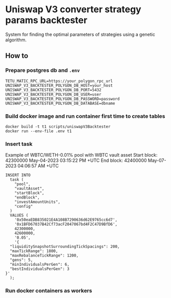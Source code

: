 # Uniswap V3 converter strategy params backtester

System for finding the optimal parameters of strategies using a genetic algorithm.

## How to

### Prepare postgres db and `.env`
```
TETU_MATIC_RPC_URL=https://your_polygon_rpc_url
UNISWAP_V3_BACKTESTER_POLYGON_DB_HOST=your_host
UNISWAP_V3_BACKTESTER_POLYGON_DB_PORT=5432
UNISWAP_V3_BACKTESTER_POLYGON_DB_USER=user
UNISWAP_V3_BACKTESTER_POLYGON_DB_PASSWORD=password
UNISWAP_V3_BACKTESTER_POLYGON_DB_DATABASE=dbname
```

### Build docker image and run container first time to create tables
```
docker build -t t1 scripts/uniswapV3Backtester
docker run --env-file .env t1
```

### Insert task

Example of WBTC/WETH-0.01% pool with WBTC vault asset
Start block: 42300000 May-04-2023 03:15:22 PM +UTC
End block: 42400000 May-07-2023 04:06:57 AM +UTC
```
INSERT INTO 
  task (
    "pool",
    "vaultAsset",
    "startBlock",
    "endBlock",
    "investAmountUnits",
    "config"
  )
  VALUES (
    '0x50eaEDB835021E4A108B7290636d62E9765cc6d7',
    '0x1BFD67037B42Cf73acF2047067bd4F2C47D9BfD6',
    42300000,
    42600000,
    '0.05',
    '{
  "liquiditySnapshotSurroundingTickSpacings": 200,
  "maxTickRange": 1800,
  "maxRebalanceTickRange": 1200,
  "gens": 5,
  "minIndividualsPerGen": 6,
  "bestIndividualsPerGen": 3
}'
  );
```

### Run docker containers as workers
